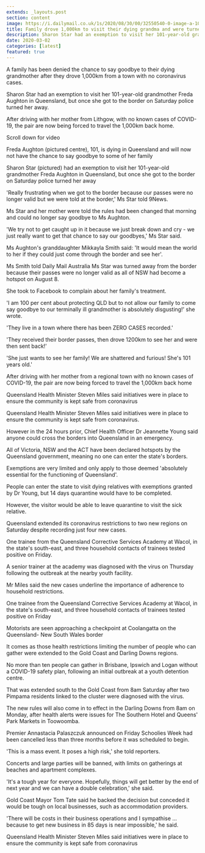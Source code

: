 ```yaml
---
extends: _layouts.post
section: content
image: https://i.dailymail.co.uk/1s/2020/08/30/00/32550540-0-image-a-10_1598744483488.jpg 
title: Family drove 1,000km to visit their dying grandma and were turned around at the Queensland border 
description: Sharon Star had an exemption to visit her 101-year-old grandmother Freda Aughton in Queensland, but once she got to the border on Saturday police turned her away. 
date: 2020-03-02 
categories: [latest] 
featured: true 
--- 
```

A family has been denied the chance to say goodbye to their dying grandmother after they drove 1,000km from a town with no coronavirus cases.

Sharon Star had an exemption to visit her 101-year-old grandmother Freda Aughton in Queensland, but once she got to the border on Saturday police turned her away.

After driving with her mother from Lithgow, with no known cases of COVID-19, the pair are now being forced to travel the 1,000km back home. 

Scroll down for video 

Freda Aughton (pictured centre), 101, is dying in Queensland and will now not have the chance to say goodbye to some of her family 

Sharon Star (pictured) had an exemption to visit her 101-year-old grandmother Freda Aughton in Queensland, but once she got to the border on Saturday police turned her away

'Really frustrating when we got to the border because our passes were no longer valid but we were told at the border,' Ms Star told 9News. 

Ms Star and her mother were told the rules had been changed that morning and could no longer say goodbye to Ms Aughton.

'We try not to get caught up in it because we just break down and cry - we just really want to get that chance to say our goodbyes,' Ms Star said. 

Ms Aughton's granddaughter Mikkayla Smith said: 'It would mean the world to her if they could just come through the border and see her'. 

Ms Smith told Daily Mail Australia Ms Star was turned away from the border because their passes were no longer valid as all of NSW had become a hotspot on August 8.

She took to Facebook to complain about her family's treatment.

'I am 100 per cent about protecting QLD but to not allow our family to come say goodbye to our terminally ill grandmother is absolutely disgusting!' she wrote.

'They live in a town where there has been ZERO CASES recorded.'

'They received their border passes, then drove 1200km to see her and were then sent back!'

'She just wants to see her family! We are shattered and furious! She's 101 years old.' 

After driving with her mother from a regional town with no known cases of COVID-19, the pair are now being forced to travel the 1,000km back home

Queensland Health Minister Steven Miles said initiatives were in place to ensure the community is kept safe from coronavirus

Queensland Health Minister Steven Miles said initiatives were in place to ensure the community is kept safe from coronavirus.  

However in the 24 hours prior, Chief Health Officer Dr Jeannette Young said anyone could cross the borders into Queensland in an emergency. 

All of Victoria, NSW and the ACT have been declared hotspots by the Queensland government, meaning no one can enter the state's borders. 

Exemptions are very limited and only apply to those deemed 'absolutely essential for the functioning of Queensland'.

People can enter the state to visit dying relatives with exemptions granted by Dr Young, but 14 days quarantine would have to be completed.

However, the visitor would be able to leave quarantine to visit the sick relative.  

Queensland extended its coronavirus restrictions to two new regions on Saturday despite recording just four new cases. 

One trainee from the Queensland Corrective Services Academy at Wacol, in the state's south-east, and three household contacts of trainees tested positive on Friday.

A senior trainer at the academy was diagnosed with the virus on Thursday following the outbreak at the nearby youth facility.

Mr Miles said the new cases underline the importance of adherence to household restrictions.

One trainee from the Queensland Corrective Services Academy at Wacol, in the state's south-east, and three household contacts of trainees tested positive on Friday

Motorists are seen approaching a checkpoint at Coolangatta on the Queensland- New South Wales border

It comes as those health restrictions limiting the number of people who can gather were extended to the Gold Coast and Darling Downs regions.

No more than ten people can gather in Brisbane, Ipswich and Logan without a COVID-19 safety plan, following an initial outbreak at a youth detention centre.

That was extended south to the Gold Coast from 8am Saturday after two Pimpama residents linked to the cluster were diagnosed with the virus.

The new rules will also come in to effect in the Darling Downs from 8am on Monday, after health alerts were issues for The Southern Hotel and Queens' Park Markets in Toowoomba. 

Premier Annastacia Palaszczuk announced on Friday Schoolies Week had been cancelled less than three months before it was scheduled to begin.

'This is a mass event. It poses a high risk,' she told reporters.

Concerts and large parties will be banned, with limits on gatherings at beaches and apartment complexes.

'It's a tough year for everyone. Hopefully, things will get better by the end of next year and we can have a double celebration,' she said. 

Gold Coast Mayor Tom Tate said he backed the decision but conceded it would be tough on local businesses, such as accommodation providers.

'There will be costs in their business operations and I sympathise ... because to get new business in 85 days is near impossible,' he said.  

Queensland Health Minister Steven Miles said initiatives were in place to ensure the community is kept safe from coronavirus

